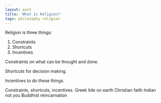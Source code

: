 ```yaml
---
layout: post
title: 'What is Religion?'
tags: philosophy religion
---
```


Religion is three things:

1. Constraints
2. Shortcuts
3. Incentives


Constraints on what can be thought and done.

Shortcuts for decision making.

Incentives to do these things.




Constraints, shortcuts, incentives. Greek lide on earth Christian faith Indian not you Buddhist reincarnation 